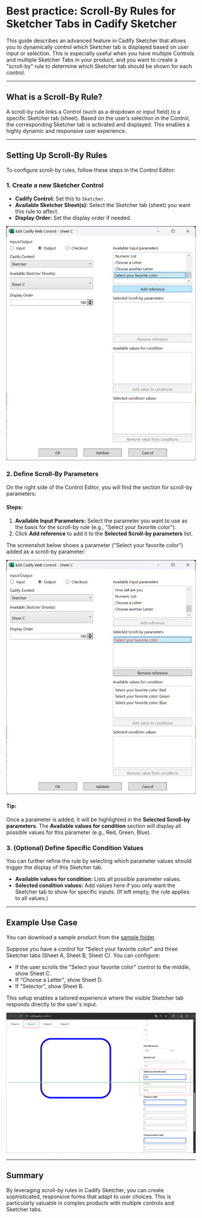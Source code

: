 # Best practice: Scroll-By Rules for Sketcher Tabs in Cadify Sketcher

This guide describes an advanced feature in Cadify Sketcher that allows you to dynamically control which Sketcher tab is displayed based on user input or selection. This is especially useful when you have multiple Controls and multiple Sketcher Tabs in your product, and you want to create a "scroll-by" rule to determine which Sketcher tab should be shown for each control.

---

## What is a Scroll-By Rule?

A scroll-by rule links a Control (such as a dropdown or input field) to a specific Sketcher tab (sheet). Based on the user’s selection in the Control, the corresponding Sketcher tab is activated and displayed. This enables a highly dynamic and responsive user experience.

---

## Setting Up Scroll-By Rules

To configure scroll-by rules, follow these steps in the Control Editor:

### 1. Create a new Sketcher Control

- **Cadify Control:** Set this to `Sketcher`.
- **Available Sketcher Sheet(s):** Select the Sketcher tab (sheet) you want this rule to affect.
- **Display Order:** Set the display order if needed.

<img src="https://raw.githubusercontent.com/Cadify/Cadify-Light-User-Manual/main/docs/sketcher/images/addsketcherscrollby.png" alt="AddSketcher">

### 2. Define Scroll-By Parameters

On the right side of the Control Editor, you will find the section for scroll-by parameters:

#### Steps:
1. **Available Input Parameters:** Select the parameter you want to use as the basis for the scroll-by rule (e.g., "Select your favorite color").
2. Click **Add reference** to add it to the **Selected Scroll-by parameters** list.

The screenshot below shows a parameter ("Select your favorite color") added as a scroll-by parameter:

<img src="https://raw.githubusercontent.com/Cadify/Cadify-Light-User-Manual/main/docs/sketcher/images/addedscrollby.png" alt="AddedScrollBy">

#### Tip:
Once a parameter is added, it will be highlighted in the **Selected Scroll-by parameters**. The **Available values for condition** section will display all possible values for this parameter (e.g., Red, Green, Blue).

### 3. (Optional) Define Specific Condition Values

You can further refine the rule by selecting which parameter values should trigger the display of this Sketcher tab.

- **Available values for condition:** Lists all possible parameter values.
- **Selected condition values:** Add values here if you only want the Sketcher tab to show for specific inputs. (If left empty, the rule applies to all values.)

---

## Example Use Case

You can download a sample product from the [sample folder](https://github.com/Cadify/Cadify-Light-User-Manual/tree/main/samples/ScrollBy).

Suppose you have a control for "Select your favorite color" and three Sketcher tabs (Sheet A, Sheet B, Sheet C). You can configure:

- If the user scrolls the "Select your favorite color" control to the middle, show Sheet C.
- If "Choose a Letter", show Sheet D.
- If "Selector", show Sheet B.

This setup enables a tailored experience where the visible Sketcher tab responds directly to the user's input.

<img src="https://raw.githubusercontent.com/Cadify/Cadify-Light-User-Manual/main/docs/sketcher/images/ScrollByActivation.png" alt="ScrollByActivation">

---

## Summary

By leveraging scroll-by rules in Cadify Sketcher, you can create sophisticated, responsive forms that adapt to user choices. This is particularly valuable in complex products with multiple controls and Sketcher tabs.

